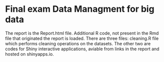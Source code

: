 # Final exam Data Managment for big data

The report is the Report.html file.
Additional R code, not present in the Rmd file that originated the report is loaded.
There are three files: cleaning.R file which performs cleaning operations on the datasets. 
The other two are codes for Shiny interactive applications, aviable from links in the report and hosted on shinyapps.io.


